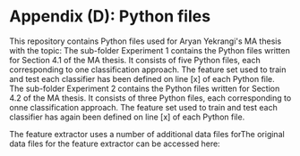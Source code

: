 # Appendix (D): Python files

This repository contains Python files used for Aryan Yekrangi's MA thesis with the topic: 
The sub-folder Experiment 1 contains the Python files written for Section 4.1 of the MA thesis. It consists of five Python files, each corresponding to one classification approach. The feature set used to train and test each classifier has been defined on line [x] of each Python file.
</br>
The sub-folder Experiment 2 contains the Python files written for Section 4.2 of the MA thesis. It consists of three Python files, each corresponding to onne classification approach. The feature set used to train and test each classifier has again been defined on line [x] of each Python file.


The feature extractor uses a number of additional data files forThe original data files for the feature extractor can be accessed here:
